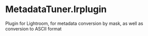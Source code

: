 # MetadataTuner.lrplugin
Plugin for Lightroom, for metadata conversion by mask, as well as conversion to ASCII format
